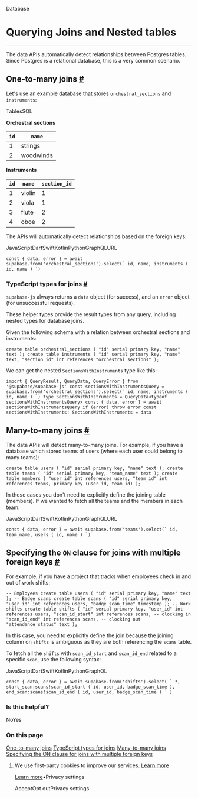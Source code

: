 Database

# Querying Joins and Nested tables

* * *

The data APIs automatically detect relationships between Postgres tables. Since Postgres is a relational database, this is a very common scenario.

## One-to-many joins [\#](https://supabase.com/docs/guides/database/joins-and-nesting\#one-to-many-joins)

Let's use an example database that stores `orchestral_sections` and `instruments`:

TablesSQL

**Orchestral sections**

| `id` | `name` |
| --- | --- |
| 1 | strings |
| 2 | woodwinds |

**Instruments**

| `id` | `name` | `section_id` |
| --- | --- | --- |
| 1 | violin | 1 |
| 2 | viola | 1 |
| 3 | flute | 2 |
| 4 | oboe | 2 |

The APIs will automatically detect relationships based on the foreign keys:

JavaScriptDartSwiftKotlinPythonGraphQLURL

``
const { data, error } = await supabase.from('orchestral_sections').select(`
id,
name,
instruments ( id, name )
`)
``

### TypeScript types for joins [\#](https://supabase.com/docs/guides/database/joins-and-nesting\#typescript-types-for-joins)

`supabase-js` always returns a `data` object (for success), and an `error` object (for unsuccessful requests).

These helper types provide the result types from any query, including nested types for database joins.

Given the following schema with a relation between orchestral sections and instruments:

`
create table orchestral_sections (
"id" serial primary key,
"name" text
);
create table instruments (
"id" serial primary key,
"name" text,
"section_id" int references "orchestral_sections"
);
`

We can get the nested `SectionsWithInstruments` type like this:

``
import { QueryResult, QueryData, QueryError } from '@supabase/supabase-js'
const sectionsWithInstrumentsQuery = supabase.from('orchestral_sections').select(`
id,
name,
instruments (
    id,
    name
)
`)
type SectionsWithInstruments = QueryData<typeof sectionsWithInstrumentsQuery>
const { data, error } = await sectionsWithInstrumentsQuery
if (error) throw error
const sectionsWithInstruments: SectionsWithInstruments = data
``

## Many-to-many joins [\#](https://supabase.com/docs/guides/database/joins-and-nesting\#many-to-many-joins)

The data APIs will detect many-to-many joins. For example, if you have a database which stored teams of users (where each user could belong to many teams):

`
create table users (
"id" serial primary key,
"name" text
);
create table teams (
"id" serial primary key,
"team_name" text
);
create table members (
"user_id" int references users,
"team_id" int references teams,
primary key (user_id, team_id)
);
`

In these cases you don't need to explicitly define the joining table (members). If we wanted to fetch all the teams and the members in each team:

JavaScriptDartSwiftKotlinPythonGraphQLURL

``
const { data, error } = await supabase.from('teams').select(`
id,
team_name,
users ( id, name )
`)
``

## Specifying the `ON` clause for joins with multiple foreign keys [\#](https://supabase.com/docs/guides/database/joins-and-nesting\#specifying-the-on-clause-for-joins-with-multiple-foreign-keys)

For example, if you have a project that tracks when employees check in and out of work shifts:

`
-- Employees
create table users (
"id" serial primary key,
"name" text
);
-- Badge scans
create table scans (
"id" serial primary key,
"user_id" int references users,
"badge_scan_time" timestamp
);
-- Work shifts
create table shifts (
"id" serial primary key,
"user_id" int references users,
"scan_id_start" int references scans, -- clocking in
"scan_id_end" int references scans, -- clocking out
"attendance_status" text
);
`

In this case, you need to explicitly define the join because the joining column on `shifts` is ambiguous as they are both referencing the `scans` table.

To fetch all the `shifts` with `scan_id_start` and `scan_id_end` related to a specific `scan`, use the following syntax:

JavaScriptDartSwiftKotlinPythonGraphQL

``
const { data, error } = await supabase.from('shifts').select(
`
    *,
    start_scan:scans!scan_id_start (
      id,
      user_id,
      badge_scan_time
    ),
end_scan:scans!scan_id_end (
     id,
     user_id,
     badge_scan_time
    )
`
)
``

### Is this helpful?

NoYes

### On this page

[One-to-many joins](https://supabase.com/docs/guides/database/joins-and-nesting#one-to-many-joins) [TypeScript types for joins](https://supabase.com/docs/guides/database/joins-and-nesting#typescript-types-for-joins) [Many-to-many joins](https://supabase.com/docs/guides/database/joins-and-nesting#many-to-many-joins) [Specifying the ON clause for joins with multiple foreign keys](https://supabase.com/docs/guides/database/joins-and-nesting#specifying-the-on-clause-for-joins-with-multiple-foreign-keys)

1. We use first-party cookies to improve our services. [Learn more](https://supabase.com/privacy#8-cookies-and-similar-technologies-used-on-our-european-services)



   [Learn more](https://supabase.com/privacy#8-cookies-and-similar-technologies-used-on-our-european-services)•Privacy settings





   AcceptOpt outPrivacy settings